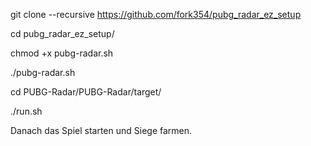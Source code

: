 git clone --recursive https://github.com/fork354/pubg_radar_ez_setup 

cd pubg_radar_ez_setup/

chmod +x pubg-radar.sh

./pubg-radar.sh

cd PUBG-Radar/PUBG-Radar/target/

./run.sh

Danach das Spiel starten und Siege farmen.
